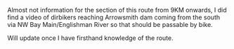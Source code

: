 Almost not information for the section of this route from 9KM onwards, I did find a video of dirbikers reaching Arrowsmith dam coming from the south via NW Bay Main/Englishman River so that should be passable by bike.

Will update once I have firsthand knowledge of the route.